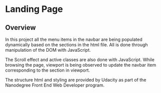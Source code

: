 # Landing Page

## Overview
 In this project all the menu items in the navbar are being populated dynamically based on the sections in the html file. All is done through manipulation of the DOM with JavaScript.
 
 
 The Scroll effect and active classes are also done with JavaScript.
 While browsing the page, viewport is being observed to update the navbar item corresponding to the section in viewport.
 
 
 The structure html and styling are provided by Udacity as part of the Nanodegree Front End Web Developer program.


